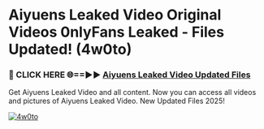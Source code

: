# Aiyuens Leaked Video Original Videos 0nlyFans Leaked - Files Updated! (4w0to)

<h3>🔴 CLICK HERE 🌐==►► <a href="https://tinyurl.com/ms9xzufz" rel="nofollow">Aiyuens Leaked Video Updated Files</a></h3>

Get Aiyuens Leaked Video and all content. Now you can access all videos and pictures of Aiyuens Leaked Video. New Updated Files 2025!

[![4w0to](https://i.imgur.com/PQ7UWWw.gif)](https://tinyurl.com/ms9xzufz)
